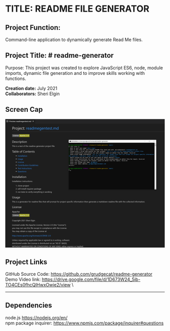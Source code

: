 # TITLE: README FILE GENERATOR

## Project Function:  
Command-line application to dynamically generate Read Me files.  

## Project Title: # readme-generator
Purpose: This project was created to explore JavaScript ES6, node, module imports, dynamic file generation and to improve skills working with functions. 

**Creation date:** July 2021  
**Collaborators:** Sheri Elgin

## Screen Cap
![screen cap of Readme generator](./assets/screencap.png )

## Project Links
GitHub Source Code: https://github.com/grudgecat/readme-generator  \
Demo Video link: https://drive.google.com/file/d/1D673W24_5ib-TO4CEs0fhcQlHwxOwie2/view \

***
## Dependencies 
node.js https://nodejs.org/en/  
npm package inquirer: https://www.npmjs.com/package/inquirer#questions
```
